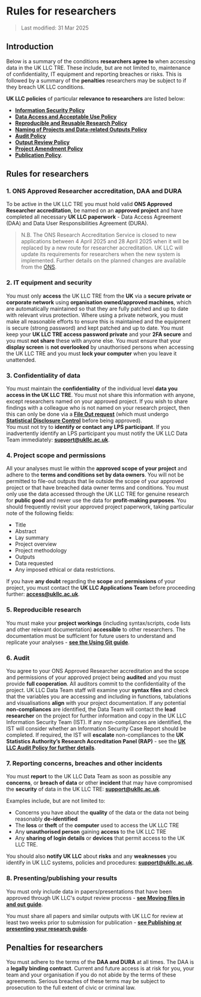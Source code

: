 # Rules for researchers
>Last modified: 31 Mar 2025

## Introduction
Below is a summary of the conditions **researchers agree to** when accessing data in the UK LLC TRE. These include, but are not limited to, maintenance of confidentiality, IT equipment and reporting breaches or risks. This is followed by a summary of the **penalties** researchers may be subject to if they breach UK LLC conditions.

**UK LLC policies** of particular **relevance to researchers** are listed below:
*   [**Information Security Policy**](https://ukllc.ac.uk/governance)
*   [**Data Access and Acceptable Use Policy**](https://ukllc.ac.uk/governance)  
*   [**Reproducible and Reusable Research Policy**](https://ukllc.ac.uk/governance)  
*	[**Naming of Projects and Data-related Outputs Policy**](https://ukllc.ac.uk/governance)  
*	[**Audit Policy**](https://ukllc.ac.uk/governance)
*   [**Output Review Policy**](https://ukllc.ac.uk/governance)
*	[**Project Amendment Policy**](https://ukllc.ac.uk/governance)    
*	[**Publication Policy**](https://ukllc.ac.uk/governance).

## Rules for researchers
### 1. ONS Approved Researcher accreditation, DAA and DURA
To be active in the UK LLC TRE you must hold valid **ONS Approved Researcher accreditation**, be named on an **approved project** and have completed all necessary **UK LLC paperwork** - Data Access Agreement (DAA) and Data User Responsibilities Agreement (DURA).  
>N.B. The ONS Research Accreditation Service is closed to new applications between 4 April 2025 and 28 April 2025 when it will be replaced by a new route for researcher accreditation. UK LLC will update its requirements for researchers when the new system is implemented. Further details on the planned changes are available from the [ONS](https://content.govdelivery.com/accounts/UKONS/bulletins/3d2ba8b). 

### 2. IT equipment and security
You must only **access** the UK LLC TRE from the **UK** via a **secure private or corporate network** using **organisation owned/approved machines**, which are automatically maintained so that they are fully patched and up to date with relevant virus protection. Where using a private network, you must make all reasonable efforts to ensure this is maintained and the equipment is secure (strong password) and kept patched and up to date. You must keep your **UK LLC TRE access password private** and your **2FA secure** and you must **not share** these with anyone else. You must ensure that your **display screen** is **not overlooked** by unauthorised persons when accessing the UK LLC TRE and you must **lock your computer** when you leave it unattended.

### 3. Confidentiality of data
You must maintain the **confidentiality** of the individual level **data you access in the UK LLC TRE**. You must not share this information with anyone, except researchers named on your approved project. If you wish to share findings with a colleague who is not named on your research project, then this can only be done via a [**File Out request**](../user_guide/MovingFilesInAndOut.md) (which must undergo [**Statistical Disclosure Control**](../user_guide/SDC.md) before being approved).  
You must not try to **identify or contact any LPS participant**. If you inadvertently identify an LPS participant you must notify the UK LLC Data Team immediately: [**support@ukllc.ac.uk**](mailto:support@ukllc.ac.uk).  
 

### 4. Project scope and permissions
All your analyses must lie within the **approved scope of your project** and adhere to the **terms and conditions set by data owners**. You will not be permitted to file-out outputs that lie outside the scope of your approved project or that have breached data owner terms and conditions. You must only use the data accessed through the UK LLC TRE for genuine research for **public good** and never use the data for **profit-making purposes**. You should frequently revisit your approved project paperwork, taking particular note of the following fields:  
*	Title   
*	Abstract  
*	Lay summary  
*	Project overview  
*	Project methodology  
*	Outputs  
*	Data requested  
*	Any imposed ethical or data restrictions.  

If you have **any doubt** regarding the **scope** and **permissions** of your project, you must contact the **UK LLC Applications Team** before proceeding further: [**access@ukllc.ac.uk**](mailto:access@ukllc.ac.uk). 

### 5. Reproducible research
You must make your **project workings** (including syntax/scripts, code lists and other relevant documentation) **accessible** to other researchers. The documentation must be sufficient for future users to understand and replicate your analyses - [**see the Using Git guide**](TeamDataScience.md).

### 6. Audit
You agree to your ONS Approved Researcher accreditation and the scope and permissions of your approved project being **audited** and you must provide **full cooperation**. All auditors commit to the confidentiality of the project. UK LLC Data Team staff will examine your **syntax files** and check that the variables you are accessing and including in functions, tabulations and visualisations **align** with your project documentation. If any potential **non-compliances** are identified, the Data Team will contact the **lead researcher** on the project for further information and copy in the UK LLC Information Security Team (IST). If any non-compliances are identified, the IST will consider whether an Information Security Case Report should be completed. If required, the IST will **escalate** non-compliances to the **UK Statistics Authority’s Research Accreditation Panel (RAP)** - see the [**UK LLC Audit Policy for further details**](https://ukllc.ac.uk/governance).



### 7. Reporting concerns, breaches and other incidents
You must **report** to the UK LLC Data Team as soon as possible any **concerns**, or **breach of data** or other **incident** that may have compromised the **security** of data in the UK LLC TRE: [**support@ukllc.ac.uk**](mailto:support@ukllc.ac.uk).   

Examples include, but are not limited to:   
*   Concerns you have about the **quality** of the data or the data not being reasonably **de-identified**
*   The **loss** or **theft** of the **computer** used to access the UK LLC TRE  
*   Any **unauthorised person** gaining **access** to the UK LLC TRE  
*   Any **sharing of login details** or **devices** that permit access to the UK LLC TRE.  

You should also  **notify UK LLC** about **risks** and any **weaknesses** you identify in UK LLC systems, policies and procedures: [**support@ukllc.ac.uk**](support@ukllc.ac.uk).


### 8. Presenting/publishing your results
You must only include data in papers/presentations that have been approved through UK LLC's output review process - [**see Moving files in and out guide**](MovingFilesInAndOut.md).

You must share all papers and similar outputs with UK LLC for review at least two weeks prior to submission for publication - [**see Publishing or presenting your research guide**](PublishingYourResearch.md).



## Penalties for researchers
You must adhere to the terms of the **DAA and DURA** at all times. The DAA is a **legally binding contract**. Current and future access is at risk for you, your team and your organisation if you do not abide by the terms of these agreements. Serious breaches of these terms may be subject to prosecution to the full extent of civic or criminal law.
